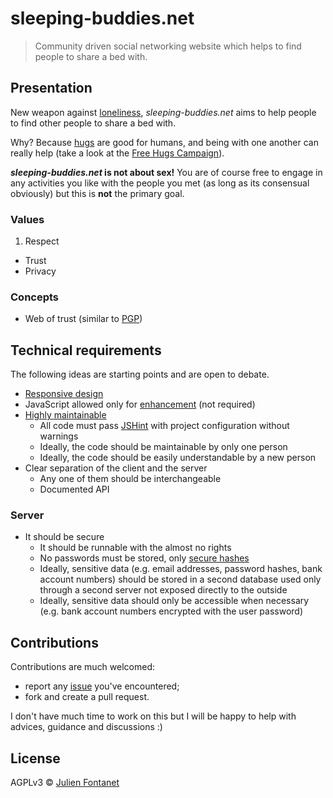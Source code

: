 # sleeping-buddies.net

> Community driven social networking website which helps to find people to share a bed with.

## Presentation

New weapon against
[loneliness](https://en.wikipedia.org/wiki/Loneliness), *sleeping-buddies.net*
aims to help people to find other people to share a bed with.

Why? Because [hugs](https://en.wikipedia.org/wiki/Hug) are good for
humans, and being with one another can really help (take a look at the
[Free Hugs
Campaign](https://en.wikipedia.org/wiki/Free_Hugs_Campaign)).

***sleeping-buddies.net* is not about sex!** You are of course free to
engage in any activities you like with the people you met (as long
as its consensual obviously) but this is **not** the primary goal.

### Values

1. Respect
- Trust
- Privacy

### Concepts

- Web of trust (similar to [PGP](https://en.wikipedia.org/wiki/Pretty_Good_Privacy#Web_of_trust))

## Technical requirements

The following ideas are starting points and are open to debate.

- [Responsive design](https://en.wikipedia.org/wiki/Responsive_web_design)
- JavaScript allowed only for [enhancement](https://en.wikipedia.org/wiki/Progressive_enhancement) (not required)
- [Highly maintainable](https://en.wikipedia.org/wiki/Software_maintenance)
    - All code must pass [JSHint](http://jshint.com/) with project configuration without warnings
    - Ideally, the code should be maintainable by only one person
    - Ideally, the code should be easily understandable by a new person
- Clear separation of the client and the server
    - Any one of them should be interchangeable
    - Documented API

### Server

- It should be secure
    - It should be runnable with the almost no rights
    - No passwords must be stored, only [secure hashes](https://www.npmjs.org/package/hashy)
    - Ideally, sensitive data (e.g. email addresses, password hashes,
      bank account numbers) should be stored in a second database used
      only through a second server not exposed directly to the outside
    - Ideally, sensitive data should only be accessible when necessary
      (e.g. bank account numbers encrypted with the user password)

## Contributions

Contributions are much welcomed:

- report any [issue](https://github.com/julien-f/sleeping-buddies.net/issues)
  you've encountered;
- fork and create a pull request.

I don't have much time to work on this but I will be happy to help
with advices, guidance and discussions :)

## License

AGPLv3 © [Julien Fontanet](http://julien.isonoe.net)
